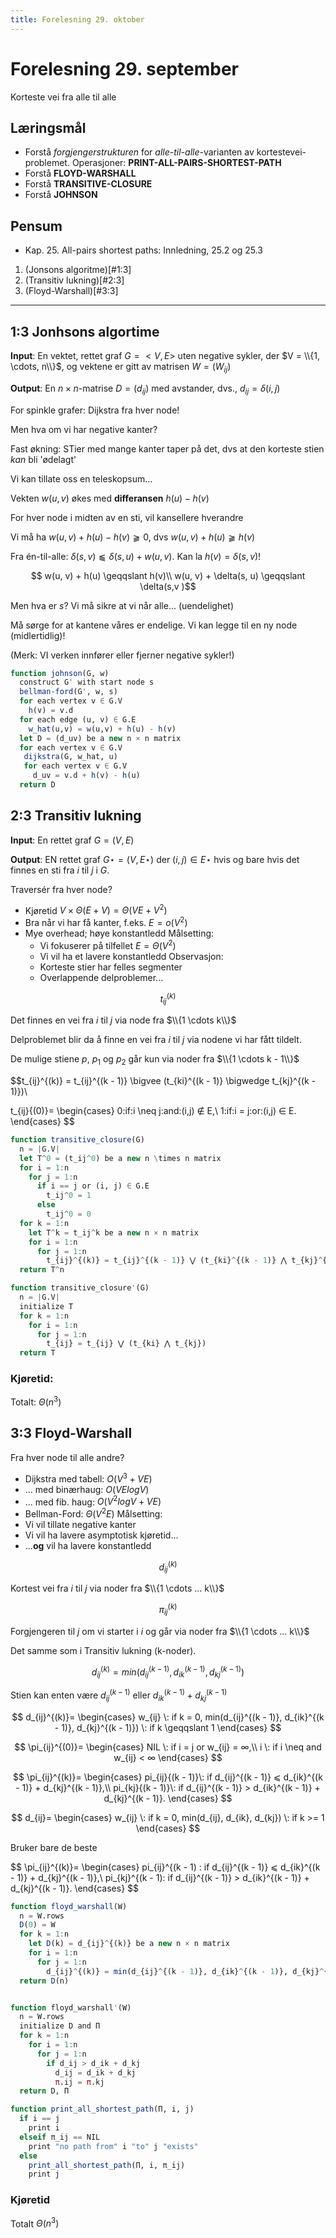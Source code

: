 ```yaml
---
title: Forelesning 29. oktober
---
```


# Forelesning 29. september
Korteste vei fra alle til alle

## Læringsmål
- Forstå _forgjengerstrukturen_ for _alle-til-alle_-varianten av kortestevei-problemet. Operasjoner: __PRINT-ALL-PAIRS-SHORTEST-PATH__
- Forstå __FLOYD-WARSHALL__
- Forstå __TRANSITIVE-CLOSURE__
- Forstå __JOHNSON__

## Pensum
- Kap. 25. All-pairs shortest paths: Innledning, 25.2 og 25.3

1. (Jonsons algoritme)[#1:3]
2. (Transitiv lukning)[#2:3]
3. (Floyd-Warshall)[#3:3]

---

## 1:3 Jonhsons algortime

__Input__: En vektet, rettet graf $G = <V,E>$ uten negative sykler, der $V = \\{1, \cdots, n\\}$, og vektene er gitt av matrisen $W = (W_{ij})$

__Output__: En $n × n$-matrise $D = (d_{ij})$ med avstander, dvs., $d_{ij} = \delta(i,j)$


For spinkle grafer: Dijkstra fra hver node!

Men hva om vi har negative kanter?

Fast økning: STier med mange kanter taper på det, dvs at den korteste stien _kan_ bli 'ødelagt'

Vi kan tillate oss en teleskopsum...


Vekten $w(u, v)$ økes med __differansen__ $h(u) - h(v)$

For hver node i midten av en sti, vil kansellere hverandre


Vi må ha $w(u, v) + h(u) - h(v) \geqqslant 0$, dvs $w(u, v) + h(u) \geqqslant h(v)$

Fra én-til-alle: $\delta(s, v) \leqqslant \delta(s, u) + w(u, v)$. Kan la $h(v) = \delta(s, v)$!


$$ w(u, v) + h(u) \geqqslant h(v)\\
w(u, v) + \delta(s, u) \geqqslant \delta(s,v )$$

Men hva er $s$? Vi må sikre at vi når alle... (uendelighet)

Må sørge for at kantene våres er endelige. Vi kan legge til en ny node (midlertidlig)!

(Merk: VI verken innfører eller fjerner negative sykler!)


```julia
function johnson(G, w)
  construct G' with start node s
  bellman-ford(G', w, s)
  for each vertex v ∈ G.V
    h(v) = v.d
  for each edge (u, v) ∈ G.E
    w_hat(u,v) = w(u,v) + h(u) - h(v)
  let D = (d_uv) be a new n × n matrix
  for each vertex v ∈ G.V
   dijkstra(G, w_hat, u)
   for each vertex v ∈ G.V
     d_uv = v.d + h(v) - h(u)
  return D
```

## 2:3 Transitiv lukning

__Input__: En rettet graf $G =(V, E)$

__Output__: EN rettet graf $G⋆ = (V, E⋆)$ der $(i, j) ∈ E⋆$ hvis og bare hvis det finnes en sti fra $i$ til $j$ i $G$.


Traversér fra hver node?
  -  Kjøretid $V × \Theta(E + V) = \Theta(VE + V^2)$
  - Bra når vi har få kanter, f.eks. $E = o(V^2)$
  - Mye overhead; høye konstantledd
  Målsetting:
    - Vi fokuserer på tilfellet $E = \Theta(V^2)$
    - Vi vil ha et lavere konstantledd
  Observasjon:
    - Korteste stier har felles segmenter
    - Overlappende delproblemer...

$$ t_{ij}^{(k)} $$

Det finnes en vei fra $i$ til $j$ via node fra $\\{1 \cdots k\\}$


Delproblemet blir da å finne en vei fra $i$ til $j$ via nodene vi har fått tildelt.

De mulige stiene $p$, $p_1$ og $p_2$ går kun via noder fra $\\{1 \cdots k - 1\\}$

$$t_{ij}^{(k)} = t_{ij}^{(k - 1)} \bigvee (t_{ki}^{(k - 1)} \bigwedge t_{kj}^{(k - 1)})\\

t_{ij}{(0)}=
\begin{cases}
  0\:if\:i \neq j\:and\:(i,j) ∉ E,\\
  1\:if\:i = j\:or\:(i,j) ∈ E.
\end{cases}
$$
```julia
function transitive_closure(G)
  n = |G.V|
  let T^0 = (t_ij^0) be a new n \times n matrix
  for i = 1:n
    for j = 1:n
      if i == j or (i, j) ∈ G.E
        t_ij^0 = 1
      else
        t_ij^0 = 0
  for k = 1:n
    let T^k = t_ij^k be a new n × n matrix
    for i = 1:n
      for j = 1:n
        t_{ij}^{(k)} = t_{ij}^{(k - 1)} ⋁ (t_{ki}^{(k - 1)} ⋀ t_{kj}^{(k - 1)})
  return T^n

function transitive_closure'(G)
  n = |G.V|
  initialize T
  for k = 1:n
    for i = 1:n
      for j = 1:n
        t_{ij} = t_{ij} ⋁ (t_{ki} ⋀ t_{kj})
  return T
```

### Kjøretid:

Totalt: $\Theta(n^3)$


## 3:3 Floyd-Warshall

Fra hver node til alle andre?
- Dijkstra med tabell: $O(V^3 + VE)$
- ... med binærhaug: $O(VElogV)$
- ... med fib. haug: $O(V^2logV + VE)$
- Bellman-Ford: $\Theta(V^2E)$
Målsetting:
- Vi vil tillate negative kanter
- Vi vil ha lavere asymptotisk kjøretid...
- ...__og__ vil ha lavere konstantledd


$$d_{ij}^{(k)}$$

Kortest vei fra $i$ til $j$ via noder fra $\\{1 \cdots ... k\\}$

$$\pi_{ij}^{(k)}$$

Forgjengeren til $j$ om vi starter i $i$ og går via noder fra $\\{1 \cdots ... k\\}$

Det samme som i Transitiv lukning (k-noder).

$$d_{ij}^{(k)} = min(d_{ij}^{(k - 1)}, d_{ik}^{(k - 1)}, d_{kj}^{(k - 1)})$$

Stien kan enten være $d_{ij}^{(k - 1)}$ eller $d_{ik}^{(k - 1)} + d_{kj}^{(k - 1)}$

$$
d_{ij}^{(k)}=
\begin{cases}
  w_{ij} \: if k = 0,
  min(d_{ij}^{(k - 1)}, d_{ik}^{(k - 1)}, d_{kj}^{(k - 1)}) \: if k \geqqslant 1
\end{cases}
$$

$$
\pi_{ij}^{(0)}=
\begin{cases}
  NIL \: if i = j or w_{ij} = ∞,\\
  i \: if i \neq and w_{ij} < ∞
\end{cases}
$$

$$
\pi_{ij}^{(k)}=
\begin{cases}
  pi_{ij}{(k - 1)}\: if d_{ij}^{(k - 1)} ⩽ d_{ik}^{(k - 1)} + d_{kj}^{(k - 1)},\\
  pi_{kj}{(k - 1)}\: if d_{ij}^{(k - 1)} > d_{ik}^{(k - 1)} + d_{kj}^{(k - 1)}.
\end{cases}
$$

$$
d_{ij}=
\begin{cases}
  w_{ij} \: if k = 0,
  min(d_{ij}, d_{ik}, d_{kj}) \: if k >= 1
\end{cases}
$$

Bruker bare de beste

$$
\pi_{ij}^{(k)}=
\begin{cases}
  pi_{ij}^{(k - 1) \: if d_{ij}^{(k - 1)} ⩽ d_{ik}^{(k - 1)} + d_{kj}^{(k - 1)},\\
  pi_{kj}^{(k - 1)\: if d_{ij}^{(k - 1)} > d_{ik}^{(k - 1)} + d_{kj}^{(k - 1)}.
\end{cases}
$$

```julia
function floyd_warshall(W)
  n = W.rows
  D(0) = W
  for k = 1:n
    let D(k) = d_{ij}^{(k)} be a new n × n matrix
    for i = 1:n
      for j = 1:n
        d_{ij}^{(k)} = min(d_{ij}^{(k - 1)}, d_{ik}^{(k - 1)}, d_{kj}^{(k - 1)})
  return D(n)


function floyd_warshall'(W)
  n = W.rows
  initialize D and Π
  for k = 1:n
    for i = 1:n
      for j = 1:n
        if d_ij > d_ik + d_kj
          d_ij = d_ik + d_kj
          π.ij = π.kj
  return D, Π
```

```julia
function print_all_shortest_path(Π, i, j)
  if i == j
    print i
  elseif π_ij == NIL
    print "no path from" i "to" j "exists"
  else
    print_all_shortest_path(Π, i, π_ij)
    print j
```

### Kjøretid

Totalt $\Theta(n^3)$
